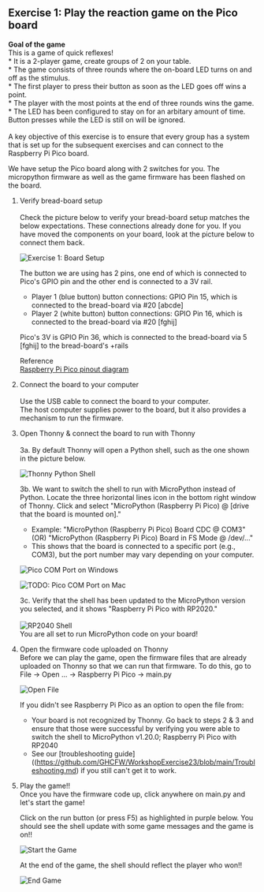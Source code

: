 ## Exercise 1: Play the reaction game on the Pico board

   **Goal of the game**<br>
    This is a game of quick reflexes! <br>
    * It is a 2-player game, create groups of 2 on your table. <br>
    * The game consists of three rounds where the on-board LED turns on and off as the stimulus. <br>
    * The first player to press their button as soon as the LED goes off wins a point. <br>
    * The player with the most points at the end of three rounds wins the game. <br>
    * The LED has been configured to stay on for an arbitary amount of time. Button presses while the LED is still on will be ignored. <br> <br>
      A key objective of this exercise is to ensure that every group has a system that is set up for the subsequent exercises and can connect to the Raspberry Pi Pico board. 


   We have setup the Pico board along with 2 switches for you. The micropython firmware as well as the game firmware has been flashed on the board.
   
   1. Verify bread-board setup <br> <br>
      Check the picture below to verify your bread-board setup matches the below expectations. These connections already done for you. If you have moved the components on your board, look at the picture below to connect them back. <br>

      ![Exercise 1: Board Setup](https://github.com/GHCFW/WorkshopExercise23/blob/main/images/Exercise_1_Board_Setup.jpeg)

      The button we are using has 2 pins, one end of which is connected to Pico's GPIO pin and the other end is connected to a 3V rail. 
      - Player 1 (blue button) button connections: GPIO Pin 15, which is connected to the bread-board via #20 [abcde]
      - Player 2 (white button) button connections: GPIO Pin 16, which is connected to the bread-board via #20 [fghij]

      Pico's 3V is GPIO Pin 36, which is connected to the bread-board via 5 [fghij] to the bread-board's +rails

      Reference <br>
      [Raspberry Pi Pico pinout diagram](https://datasheets.raspberrypi.com/pico/Pico-R3-A4-Pinout.pdf?_gl=1*1ish86u*_ga*MTc0NDY1MTcyMC4xNjk0MDQ3NTcw*_ga_22FD70LWDS*MTY5NDA1MTUwNC4yLjAuMTY5NDA1MTUwNS4wLjAuMA..)


  2. Connect the board to your computer <br> <br>
     Use the USB cable to connect the board to your computer. <br>
     The host computer supplies power to the board, but it also provides a mechanism to run the firmware.

  3. Open Thonny & connect the board to run with Thonny <br> <br>
     3a. By default Thonny will open a Python shell, such as the one shown in the picture below.
     
        ![Thonny Python Shell](https://github.com/GHCFW/WorkshopExercise23/blob/main/images/Thonny_Python_Shell.png)
 
     3b. We want to switch the shell to run with MicroPython instead of Python. Locate the three horizontal lines icon in the bottom right window of Thonny. Click and select "MicroPython (Raspberry Pi Pico) @ [drive that the board is mounted on]."

       - Example: "MicroPython (Raspberry Pi Pico) Board CDC @ COM3" (OR) "MicroPython (Raspberry Pi Pico) Board in FS Mode @ /dev/..."
       - This shows that the board is connected to a specific port (e.g., COM3), but the port number may vary depending on your computer.

        ![Pico COM Port on Windows](https://github.com/GHCFW/WorkshopExercise23/blob/main/images/MicroPython_COM.jpg)

        ![TODO: Pico COM Port on Mac](https://github.com/GHCFW/WorkshopExercise23/blob/main/images/.jpg)

     3c. Verify that the shell has been updated to the MicroPython version you selected, and it shows "Raspberry Pi Pico with RP2020." <br> <br>
      ![RP2040 Shell](https://github.com/GHCFW/WorkshopExercise23/blob/main/images/rp2040_shell.jpg) <br>
      You are all set to run MicroPython code on your board!
  
  5. Open the firmware code uploaded on Thonny <br>
     Before we can play the game, open the firmware files that are already uploaded on Thonny so that we can run that firmware. To do this, go to File -> Open ... -> Raspberry Pi Pico -> main.py

     ![Open File](https://github.com/GHCFW/WorkshopExercise23/blob/main/images/Open_File_On_Thonny.png)

     If you didn't see Raspberry Pi Pico as an option to open the file from:
     - Your board is not recognized by Thonny. Go back to steps 2 & 3 and ensure that those were successful by verifying you were able to switch the shell to MicroPython v1.20.0; Raspberry Pi Pico with RP2040
     - See our [troubleshooting guide]((https://github.com/GHCFW/WorkshopExercise23/blob/main/Troubleshooting.md) if you still can't get it to work. 

  6. Play the game!! <br>
     Once you have the firmware code up, click anywhere on main.py and let's start the game!

     Click on the run button (or press F5) as highlighted in purple below. You should see the shell update with some game messages and the game is on!!

     ![Start the Game](https://github.com/GHCFW/WorkshopExercise23/blob/main/images/Exercise_1_Hit_Play.png)

     At the end of the game, the shell should reflect the player who won!!

     ![End Game](https://github.com/GHCFW/WorkshopExercise23/blob/main/images/Winning_Shell.png)
     
